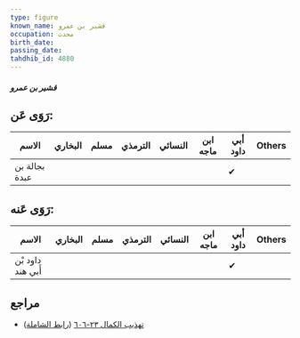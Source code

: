 ```yaml
---
type: figure
known_name: قشير بن عمرو
occupation: محدث
birth_date:
passing_date:
tahdhib_id: 4880
---
```

##### قشير بن عمرو

## رَوَى عَن:
| الاسم         | البخاري | مسلم | الترمذي | النسائي | ابن ماجه | أبي داود | Others |
| ------------- | ------- | ---- | ------- | ------- | -------- | -------- | ------ |
| بجالة بن عبدة |         |      |         |         |          | ✔        |        |
## رَوَى عَنه:
| الاسم             | البخاري | مسلم | الترمذي | النسائي | ابن ماجه | أبي داود | Others |
| ----------------- | ------- | ---- | ------- | ------- | -------- | -------- | ------ |
| داود بْن أَبي هند |         |      |         |         |          | ✔        |        |
## مراجع
- [تهذيب الكمال ٢٣-٦٠٦](obsidian://open?vault=Tahdhib-al-Kamal&file=Figures/٤٨٨٠-قشير%20بن%20عمرو) ([رابط الشاملة](https://shamela.ws/book/3722/12493))